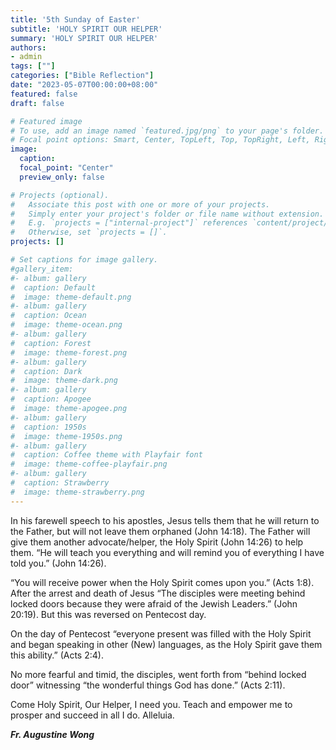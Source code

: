 ```yaml
---
title: '5th Sunday of Easter'
subtitle: 'HOLY SPIRIT OUR HELPER'
summary: 'HOLY SPIRIT OUR HELPER'
authors:
- admin
tags: [""]
categories: ["Bible Reflection"]
date: "2023-05-07T00:00:00+08:00"
featured: false
draft: false

# Featured image
# To use, add an image named `featured.jpg/png` to your page's folder.
# Focal point options: Smart, Center, TopLeft, Top, TopRight, Left, Right, BottomLeft, Bottom, BottomRight
image:
  caption:
  focal_point: "Center"
  preview_only: false

# Projects (optional).
#   Associate this post with one or more of your projects.
#   Simply enter your project's folder or file name without extension.
#   E.g. `projects = ["internal-project"]` references `content/project/deep-learning/index.md`.
#   Otherwise, set `projects = []`.
projects: []

# Set captions for image gallery.
#gallery_item:
#- album: gallery
#  caption: Default
#  image: theme-default.png
#- album: gallery
#  caption: Ocean
#  image: theme-ocean.png
#- album: gallery
#  caption: Forest
#  image: theme-forest.png
#- album: gallery
#  caption: Dark
#  image: theme-dark.png
#- album: gallery
#  caption: Apogee
#  image: theme-apogee.png
#- album: gallery
#  caption: 1950s
#  image: theme-1950s.png
#- album: gallery
#  caption: Coffee theme with Playfair font
#  image: theme-coffee-playfair.png
#- album: gallery
#  caption: Strawberry
#  image: theme-strawberry.png
---
```

In his farewell speech to his apostles, Jesus tells them that he will return to the Father, but will not leave them orphaned (John 14:18). The Father will give them another advocate/helper, the Holy Spirit (John 14:26) to help them.
“He will teach you everything and will remind you of everything I have told you.” (John 14:26).

“You will receive power when the Holy Spirit comes upon you.” (Acts 1:8).
After the arrest and death of Jesus “The disciples were meeting behind locked doors because they were afraid of the Jewish Leaders.” (John 20:19). But this was reversed on Pentecost day.

On the day of Pentecost “everyone present was filled with the Holy Spirit and began speaking in other (New) languages, as the Holy Spirit gave them this ability.” (Acts 2:4).

No more fearful and timid, the disciples, went forth from “behind locked door” witnessing “the wonderful things God has done.” (Acts 2:11).

Come Holy Spirit, Our Helper, I need you.
Teach and empower me to prosper and succeed in all I do. Alleluia.


___Fr. Augustine Wong___